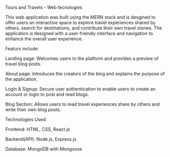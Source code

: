 Tours and Travels - Web tecnologies

This web application was built using the MERN stack and is desgined to offer users an interactive space to explore travel experiences shared by others, search for destinations, and contribute their own travel stories. The application is designed with a user-friendly interface and navigation to enhance the overall user experience.

Featurs include:

Landing page: Welcomes users to the platform and provides a preview of travel blog posts.

About page: Introduces the creators of the blog and explains the purpose of the application.

Login & Signup: Secure user authentication to enable users to create an account or login to post and read blogs.

Blog Section: Allows users to read travel experiences share by others and write their own blog posts.

Technologies Used:

Frontend:
   HTML, CSS, React.js
   
Backend(API):
  Node.js, Express.js

Database:
  MongoDB with Mongoose 




